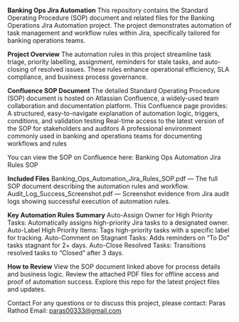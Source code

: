 **Banking Ops Jira Automation**
This repository contains the Standard Operating Procedure (SOP) document and related files for the Banking Operations Jira Automation project. The project demonstrates automation of task management and workflow rules within Jira, specifically tailored for banking operations teams.

**Project Overview**
The automation rules in this project streamline task triage, priority labelling, assignment, reminders for stale tasks, and auto-closing of resolved issues. These rules enhance operational efficiency, SLA compliance, and business process governance.

**Confluence SOP Document**
The detailed Standard Operating Procedure (SOP) document is hosted on Atlassian Confluence, a widely-used team collaboration and documentation platform. This Confluence page provides:
A structured, easy-to-navigate explanation of automation logic, triggers, conditions, and validation testing
Real-time access to the latest version of the SOP for stakeholders and auditors
A professional environment commonly used in banking and operations teams for documenting workflows and rules

You can view the SOP on Confluence here:
Banking Ops Automation Jira Rules SOP

**Included Files**
Banking_Ops_Automation_Jira_Rules_SOP.pdf — The full SOP document describing the automation rules and workflow.
Audit_Log_Success_Screenshot.pdf — Screenshot evidence from Jira audit logs showing successful execution of automation rules.

**Key Automation Rules Summary**
Auto-Assign Owner for High Priority Tasks: Automatically assigns high-priority Jira tasks to a designated owner.
Auto-Label High Priority Items: Tags high-priority tasks with a specific label for tracking.
Auto-Comment on Stagnant Tasks: Adds reminders on “To Do” tasks stagnant for 2+ days.
Auto-Close Resolved Tasks: Transitions resolved tasks to “Closed” after 3 days.

**How to Review**
View the SOP document linked above for process details and business logic.
Review the attached PDF files for offline access and proof of automation success.
Explore this repo for the latest project files and updates.

Contact
For any questions or to discuss this project, please contact:
Paras Rathod
Email: paras00333@gmail.com

